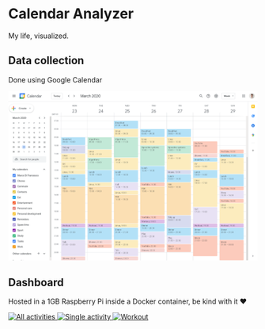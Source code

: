 # Calendar Analyzer
My life, visualized.

## Data collection
Done using Google Calendar

<p align="center">
    <img src="img/google-calendar-week-view.png" width="800">
</p>

## Dashboard
Hosted in a 1GB Raspberry Pi inside a Docker container, be kind with it ❤️

[
    ![All activities](https://i.imgur.com/KNwPSST.png)
    ![Single activity](https://i.imgur.com/uX8VCSD.png)
    ![Workout](https://i.imgur.com/YF3F5up.png)
](http://raspberry.gleeze.com:8501/)
